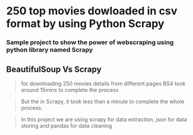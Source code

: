 # 250 top movies dowloaded in csv format by using Python Scrapy

### Sample project to show the power of webscraping using python library named Scrapy

## BeautifulSoup Vs Scrapy
> for downloading 250 movies details from different pages BS4 took around 15mins to complete the process

> But the in Scrapy, it took less than a minute to complete the whole process.

> In this project we are using scrapy for data extraction, json for data storing and pandas for data cleaning